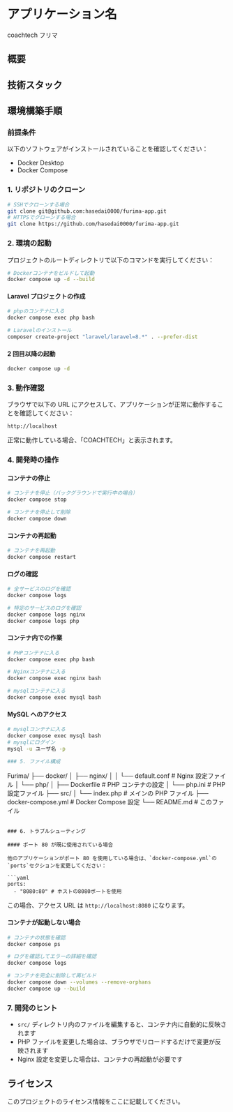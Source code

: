# アプリケーション名

coachtech フリマ

## 概要

## 技術スタック

## 環境構築手順

### 前提条件

以下のソフトウェアがインストールされていることを確認してください：

- Docker Desktop
- Docker Compose

### 1. リポジトリのクローン

```bash
# SSHでクローンする場合
git clone git@github.com:hasedai0000/furima-app.git
# HTTPSでクローンする場合
git clone https://github.com/hasedai0000/furima-app.git
```

### 2. 環境の起動

プロジェクトのルートディレクトリで以下のコマンドを実行してください：

```bash
# Dockerコンテナをビルドして起動
docker compose up -d --build
```

#### Laravel プロジェクトの作成

```bash
# phpのコンテナに入る
docker compose exec php bash

# Laravelのインストール
composer create-project "laravel/laravel=8.*" . --prefer-dist
```

#### 2 回目以降の起動

```bash
docker compose up -d

```

### 3. 動作確認

ブラウザで以下の URL にアクセスして、アプリケーションが正常に動作することを確認してください：

```
http://localhost
```

正常に動作している場合、「COACHTECH」と表示されます。

### 4. 開発時の操作

#### コンテナの停止

```bash
# コンテナを停止（バックグラウンドで実行中の場合）
docker compose stop

# コンテナを停止して削除
docker compose down
```

#### コンテナの再起動

```bash
# コンテナを再起動
docker compose restart
```

#### ログの確認

```bash
# 全サービスのログを確認
docker compose logs

# 特定のサービスのログを確認
docker compose logs nginx
docker compose logs php
```

#### コンテナ内での作業

```bash
# PHPコンテナに入る
docker compose exec php bash

# Nginxコンテナに入る
docker compose exec nginx bash

# mysqlコンテナに入る
docker compose exec mysql bash
```

#### MySQL へのアクセス

```bash
# mysqlコンテナに入る
docker compose exec mysql bash
# mysqlにログイン
mysql -u ユーザ名 -p

### 5. ファイル構成

```

Furima/
├── docker/
│ ├── nginx/
│ │ └── default.conf # Nginx 設定ファイル
│ └── php/
│ ├── Dockerfile # PHP コンテナの設定
│ └── php.ini # PHP 設定ファイル
├── src/
│ └── index.php # メインの PHP ファイル
├── docker-compose.yml # Docker Compose 設定
└── README.md # このファイル

````

### 6. トラブルシューティング

#### ポート 80 が既に使用されている場合

他のアプリケーションがポート 80 を使用している場合は、`docker-compose.yml`の`ports`セクションを変更してください：

```yaml
ports:
  - "8080:80" # ホストの8080ポートを使用
````

この場合、アクセス URL は `http://localhost:8080` になります。

#### コンテナが起動しない場合

```bash
# コンテナの状態を確認
docker compose ps

# ログを確認してエラーの詳細を確認
docker compose logs

# コンテナを完全に削除して再ビルド
docker compose down --volumes --remove-orphans
docker compose up --build
```

### 7. 開発のヒント

- `src/` ディレクトリ内のファイルを編集すると、コンテナ内に自動的に反映されます
- PHP ファイルを変更した場合は、ブラウザでリロードするだけで変更が反映されます
- Nginx 設定を変更した場合は、コンテナの再起動が必要です

## ライセンス

このプロジェクトのライセンス情報をここに記載してください。

